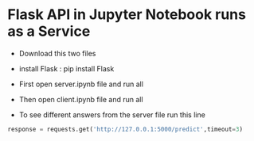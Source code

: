 # Flask API in Jupyter Notebook runs as a Service

- Download this two files

- install Flask : pip install Flask

- First open server.ipynb file and run all

- Then open client.ipynb file and run all

- To see different answers from the server file run this line

```python
response = requests.get('http://127.0.0.1:5000/predict',timeout=3)
```
